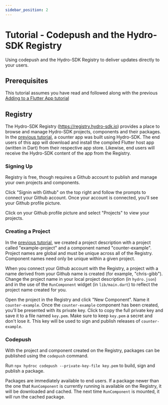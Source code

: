 ```yaml
---
sidebar_position: 2
---
```

# Tutorial - Codepush and the Hydro-SDK Registry

Using codepush and the Hydro-SDK Registry to deliver updates directly to your users.

## Prerequisites

This tutorial assumes you have read and followed along with the previous [Adding to a Flutter App tutorial](https://hydro-sdk.io/docs/intro)

## Registry
The Hydro-SDK Registry (https://registry.hydro-sdk.io) provides a place to browse and manage Hydro-SDK projects, components and their packages. In the [previous tutorial](https://hydro-sdk.io/docs/intro), a counter app was built using Hydro-SDK. The end users of this app will download and install the compiled Flutter host app (written in Dart) from their respective app store. Likewise, end users will receive the Hydro-SDK content of the app from the Registry.

### Signing Up
Registry is free, though requires a Github account to publish and manage your own projects and components.

Click "Signin with Github" on the top right and follow the prompts to connect your Github account. Once your account is connected, you'll see your Github profile picture.

Click on your Github profile picture and select "Projects" to view your projects.

### Creating a Project
In the [previous tutorial](https://hydro-sdk.io/docs/intro), we created a project description with a project called "example-project" and a component named "counter-example". Project names are global and must be unique across all of the Registry. Component names need only be unique within a given project.

When you connect your Github account with the Registry, a project with a name derived from your Github name is created (for example, "chris-gibb"). Change the project name in your local project description (in `hydro.json`) and in the use of the `RunComponent` widget (in `lib/main.dart`) to reflect the project name created for you.

Open the project in the Registry and click "New Component". Name it `counter-example`. Once the `counter-example` component has been created, you'll be presented with its private key. Click to copy the full private key and save it to a file named `key.pem`. Make sure to keep `key.pem` a secret and don't lose it. This key will be used to sign and publish releases of `counter-example`.

### Codepush
With the project and component created on the Registry, packages can be published using the `codepush` command.

Run `npx hydroc codepush --private-key-file key.pem` to build, sign and publish a package.

Packages are immediately available to end users. If a package newer than the one that `RunComponent` is currently running is available on the Registry, it will be downloaded and cached. The next time `RunComponent` is mounted, it will run the cached package.